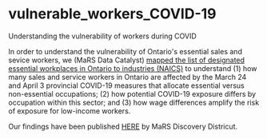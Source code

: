 # vulnerable_workers_COVID-19
Understanding the vulnerability of workers during COVID

In order to understand the vulnerability of Ontario's essential sales and sevice workers, we (MaRS Data Catalyst) [mapped the list of designated essential workplaces in Ontario to industries (NAICS)](https://github.com/marsdd/MDCPublic/tree/master/COVID19_Essential_Workplaces) to understand (1) how many sales and service workers in Ontario are affected by the March 24 and April 3 provincial COVID-19 measures that allocate essential versus  non-essential occupations; (2) how potential COVID-19 exposure differs by occupation within this sector; and (3) how wage differences amplify the risk of exposure for low-income workers.

Our findings have been published [HERE](https://www.marsdd.com/research-and-insights/covid-19-and-ontarios-sales-and-service-workers-who-is-most-vulnerable/) by MaRS Discovery Districut. 
